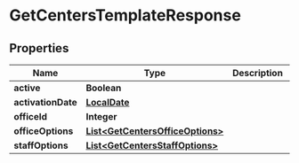 
# GetCentersTemplateResponse

## Properties
Name | Type | Description | Notes
------------ | ------------- | ------------- | -------------
**active** | **Boolean** |  |  [optional]
**activationDate** | [**LocalDate**](LocalDate.md) |  |  [optional]
**officeId** | **Integer** |  |  [optional]
**officeOptions** | [**List&lt;GetCentersOfficeOptions&gt;**](GetCentersOfficeOptions.md) |  |  [optional]
**staffOptions** | [**List&lt;GetCentersStaffOptions&gt;**](GetCentersStaffOptions.md) |  |  [optional]




